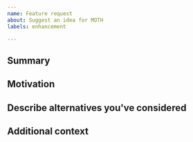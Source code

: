 ```yaml
---
name: Feature request
about: Suggest an idea for MOTH
labels: enhancement

---
```


## Summary

<!-- One paragraph explanation of the feature. -->

## Motivation

<!-- Why are we doing this? What use cases does it support? What is the expected outcome? -->

## Describe alternatives you've considered

<!-- A clear and concise description of the alternative solutions you've considered. Be sure to explain why MOTH's existing customizability isn't suitable for this feature. -->

## Additional context

<!-- Add any other context or screenshots about the feature request here. -->
